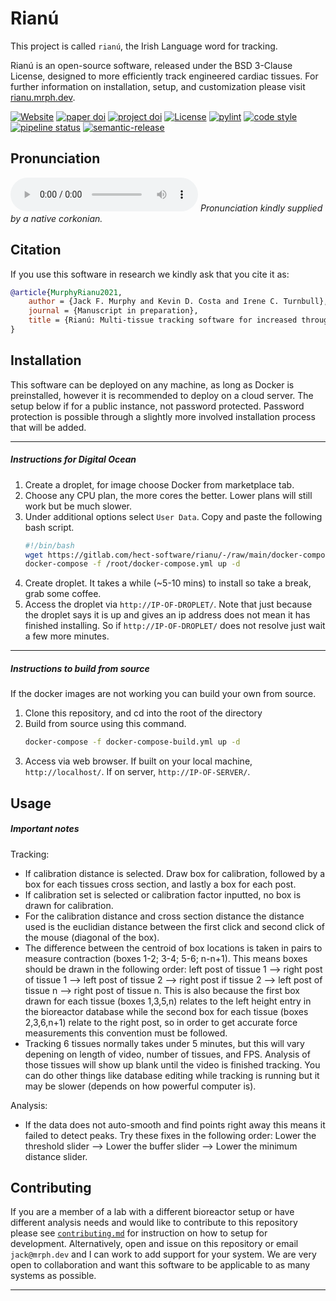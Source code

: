 # Rianú 

This project is called `rianú`, the Irish Language word for tracking. 

Rianú is an open-source software, released under the BSD 3-Clause License, designed to more efficiently track engineered cardiac tissues. For further information on installation, setup, and customization please visit [rianu.mrph.dev](https://rianu.mrph.dev).

[![Website](https://img.shields.io/website?down_color=red&down_message=offline&label=docs&style=flat&up_color=success&up_message=online&url=https://rianu.mrph.dev)](https://rianu.mrph.dev)
[![paper doi](https://img.shields.io/badge/paper%20doi-manuscript%20in%20preparation-blue)](https://gitlab.com/hect-software/rianu)
[![project doi](https://img.shields.io/badge/project%20doi-10.17605/OSF.IO/YWCHZ-blue)](https://doi.org/10.17605/OSF.IO/YWCHZ)
[![License](https://img.shields.io/badge/License-BSD_3--Clause-blue.svg)](https://gitlab.com/hect-software/rianu/-/blob/main/LICENSE)
[![pylint](https://hect-software.gitlab.io/rianu/badges/pylint.svg)](https://hect-software.gitlab.io/rianu/lint/)
[![code style](https://img.shields.io/badge/code%20style-black-000000.svg)](https://github.com/psf/black)
[![pipeline status](https://gitlab.com/hect-software/rianu/badges/main/pipeline.svg)](https://gitlab.com/hect-software/rianu/commits/main)
[![semantic-release](https://img.shields.io/badge/%20%20%F0%9F%93%A6%F0%9F%9A%80-semantic--release-e10079.svg)](https://github.com/semantic-release/semantic-release)




## Pronunciation  
![](https://storageapi.fleek.co/jack-alope-team-bucket/Rianú.mp3)
_Pronunciation kindly supplied by a native corkonian._

## Citation  

If you use this software in research we kindly ask that you cite it as:  
```bibtex
@article{MurphyRianu2021,
    author = {Jack F. Murphy and Kevin D. Costa and Irene C. Turnbull},
    journal = {Manuscript in preparation},
    title = {Rianú: Multi-tissue tracking software for increased throughput of engineered cardiac tissue screening},
}
```  

## Installation
This software can be deployed on any machine, as long as Docker is preinstalled, however it is recommended to deploy on a cloud server. The setup below if for a public instance, not password protected. Password protection is possible through a slightly more involved installation process that will be added.

---

##### Instructions for Digital Ocean
1. Create a droplet, for image choose Docker from marketplace tab. 
2. Choose any CPU plan, the more cores the better. Lower plans will still work but be much slower. 
3. Under additional options select `User Data`. Copy and paste the following bash script.
    ```sh
    #!/bin/bash
    wget https://gitlab.com/hect-software/rianu/-/raw/main/docker-compose.yml -P /root/
    docker-compose -f /root/docker-compose.yml up -d
    ```
4. Create droplet. It takes a while (~5-10 mins) to install so take a break, grab some coffee. 
5. Access the droplet via `http://IP-OF-DROPLET/`. Note that just because the droplet says it is up and gives an ip address does not mean it has finished installing. So if `http://IP-OF-DROPLET/` does not resolve just wait a few more minutes.

---

##### Instructions to build from source
If the docker images are not working you can build your own from source. 
1. Clone this repository, and cd into the root of the directory
2. Build from source using this command.  
    ```sh
    docker-compose -f docker-compose-build.yml up -d
    ```
3. Access via web browser. If built on your local machine, `http://localhost/`. If on server, `http://IP-OF-SERVER/`.

## Usage  

##### Important notes
Tracking:
- If calibration distance is selected. Draw box for calibration, followed by a box for each tissues cross section, and lastly a box for each post. 
- If calibration set is selected or calibration factor inputted, no box is drawn for calibration.
- For the calibration distance and cross section distance the distance used is the euclidian distance between the first click and second click of the mouse (diagonal of the box).
- The difference between the centroid of box locations is taken in pairs to measure contraction (boxes 1-2; 3-4; 5-6; n-n+1). This means boxes should be drawn in the following order: left post of tissue 1 --> right post of tissue 1 --> left post of tissue 2 --> right post if tissue 2  --> left post of tissue n --> right post of tissue n. This is also because the first box drawn for each tissue (boxes 1,3,5,n) relates to the left height entry in the bioreactor database while the second box for each tissue (boxes 2,3,6,n+1) relate to the right post, so in order to get accurate force measurements this convention must be followed. 
- Tracking 6 tissues normally takes under 5 minutes, but this will vary depening on length of video, number of tissues, and FPS. Analysis of those tissues will show up blank until the video is finished tracking. You can do other things like database editing while tracking is running but it may be slower (depends on how powerful computer is).

Analysis:
- If the data does not auto-smooth and find points right away this means it failed to detect peaks. Try these fixes in the following order: Lower the threshold slider --> Lower the buffer slider --> Lower the minimum distance slider.

## Contributing  
  
If you are a member of a lab with a different bioreactor setup or have different analysis needs and would like to contribute to this repository please see [`contributing.md`](https://gitlab.com/hect-software/rianu/-/blob/main/CONTRIBUTING.md) for instruction on how to setup for development. Alternatively, open and issue on this repository or email `jack@mrph.dev` and I can work to add support for your system. We are very open to collaboration and want this software to be applicable to as many systems as possible.

---

